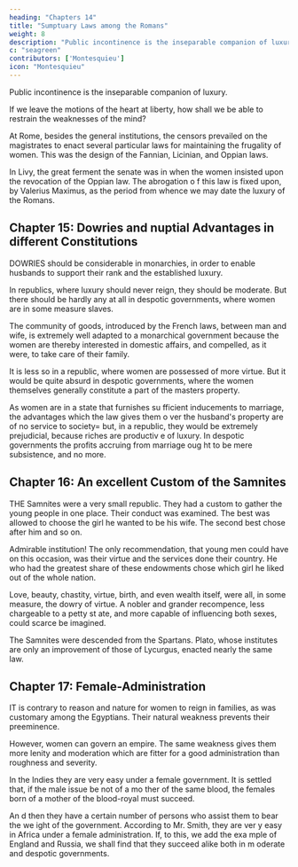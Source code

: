 ```yaml
---
heading: "Chapters 14"
title: "Sumptuary Laws among the Romans"
weight: 8
description: "Public incontinence is the inseparable companion of luxury"
c: "seagreen"
contributors: ['Montesquieu']
icon: "Montesquieu"
---
```




Public incontinence is the inseparable companion of luxury. 

If we leave the motions of the heart at liberty, how shall we be able to restrain the weaknesses of the mind?

At Rome, besides the general institutions, the censors prevailed on the magistrates to enact several particular laws for maintaining the frugality of women. This was the design of the Fannian, Licinian, and Oppian laws.

In Livy, the great ferment the senate was in when the women insisted upon the revocation of the Oppian law. The abrogation o f this law is fixed upon, by Valerius Maximus, as the period from whence we may date the luxury of the Romans.



## Chapter 15: Dowries and nuptial Advantages in different Constitutions

DOWRIES should be considerable in monarchies, in order to enable husbands to support their rank and the established luxury. 

In republics, where luxury should never reign, they should be moderate. But there should be hardly any at all in despotic governments, where women are in some measure slaves.

The community of goods, introduced by the French laws, between man and wife, is extremely well adapted to a monarchical government because the women are thereby interested in domestic affairs, and compelled, as it were, to take care of their family. 

It is less so in a republic, where women are possessed of more virtue. But it would be quite absurd in despotic governments, where the women themselves generally constitute a part of the masters property.

As women are in a state that furnishes su fficient inducements to marriage, the advantages which the law gives them o ver the husband's property are of no service to society=  but, in a republic, they would be extremely prejudicial, because riches are productiv e of luxury. In despotic governments the profits accruing from marriage oug ht to be mere subsistence, and no more.


## Chapter 16: An excellent Custom of the Samnites

THE Samnites were a very small republic. They had a custom to gather the young people in one place. Their conduct was examined. The best was allowed to choose the girl he wanted to be his wife. The second best chose after him and so on. 

Admirable institution! The only recommendation, that young men could have on this occasion, was their virtue and the services done their country. He who had the greatest share of these endowments chose which girl he liked out of the whole nation.

Love, beauty, chastity, virtue, birth, and even wealth itself, were all, in some measure, the dowry of virtue. A nobler and grander recompence, less chargeable to a petty st ate, and more capable of influencing both sexes, could scarce be imagined.

The Samnites were descended from the Spartans. Plato, whose institutes are only an improvement of those of Lycurgus, enacted nearly the same law.


## Chapter 17: Female-Administration

IT is contrary to reason and nature for women to reign in families, as was customary among the Egyptians. Their natural weakness prevents their preeminence.

However, women can govern an empire. The same weakness gives them more lenity and moderation which are fitter for a good administration than roughness and severity.

In the Indies they are very easy under a female government. It is settled that, if the male issue be not of a mo ther of the same blood, the females born of a mother of the blood-royal must succeed.

An d then they have a certain number of persons who assist them to bear the we ight of the government. According to Mr. Smith, they are ver y easy in Africa under a female administration. If, to this, we add the exa mple of England and Russia, we shall find that they succeed alike both in m oderate and despotic governments.

